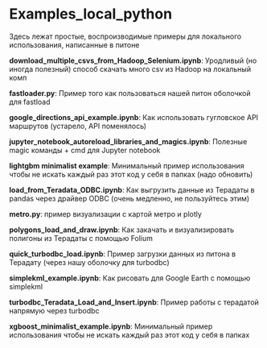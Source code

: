 # Examples_local_python

Здесь лежат простые, воспроизводимые примеры для локального использования, написанные в питоне

**download_multiple_csvs_from_Hadoop_Selenium.ipynb**: Уродливый (но иногда полезный) способ скачать много csv из Hadoop на локальный комп

**fastloader.py**: Пример того как пользоваться нашей питон оболочкой для fastload

**google_directions_api_example.ipynb**: Как использовать гугловское API маршрутов (устарело, API поменялось)

**jupyter_notebook_autoreload_libraries_and_magics.ipynb**: Полезные magic команды + cmd для Jupyter notebook

**lightgbm minimalist example**: Минимальный пример использования чтобы не искать каждый раз этот код у себя в папках (надо обновить)

**load_from_Teradata_ODBC.ipynb**: Как выгрузить данные из Терадаты в pandas через драйвер ODBC (очень медленно, не пользуйтесь этим)

**metro.py**: пример визуализации с картой метро и plotly

**polygons_load_and_draw.ipynb**: Как закачать и визуализировать полигоны из Терадаты с помощью Folium

**quick_turbodbc_load.ipynb**: Пример загрузки данных из питона в Терадату (через нашу оболочку для turbodbc)

**simplekml_example.ipynb**: Как рисовать для Google Earth с помощью simplekml

**turbodbc_Teradata_Load_and_Insert.ipynb**: Пример работы с терадатой напрямую через turbodbc

**xgboost_minimalist_example.ipynb**: Минимальный пример использования чтобы не искать каждый раз этот код у себя в папках

	